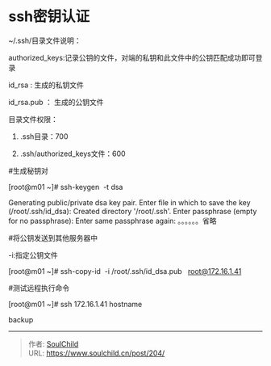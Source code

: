 # ssh密钥认证

<!--more-->
~/.ssh/目录文件说明：

authorized_keys:记录公钥的文件，对端的私钥和此文件中的公钥匹配成功即可登录

id_rsa : 生成的私钥文件

id_rsa.pub ： 生成的公钥文件

目录文件权限：

1) .ssh目录：700

2) .ssh/authorized_keys文件：600

#生成秘钥对

[root@m01 ~]# ssh-keygen  -t dsa

Generating public/private dsa key pair.
Enter file in which to save the key (/root/.ssh/id_dsa):
Created directory '/root/.ssh'.
Enter passphrase (empty for no passphrase):
Enter same passphrase again:
。。。。。。省略

#将公钥发送到其他服务器中

-i:指定公钥文件

[root@m01 ~]# ssh-copy-id  -i /root/.ssh/id_dsa.pub   root@172.16.1.41

#测试远程执行命令

[root@m01 ~]# ssh 172.16.1.41 hostname

backup


---

> 作者: [SoulChild](https://www.soulchild.cn)  
> URL: https://www.soulchild.cn/post/204/  

